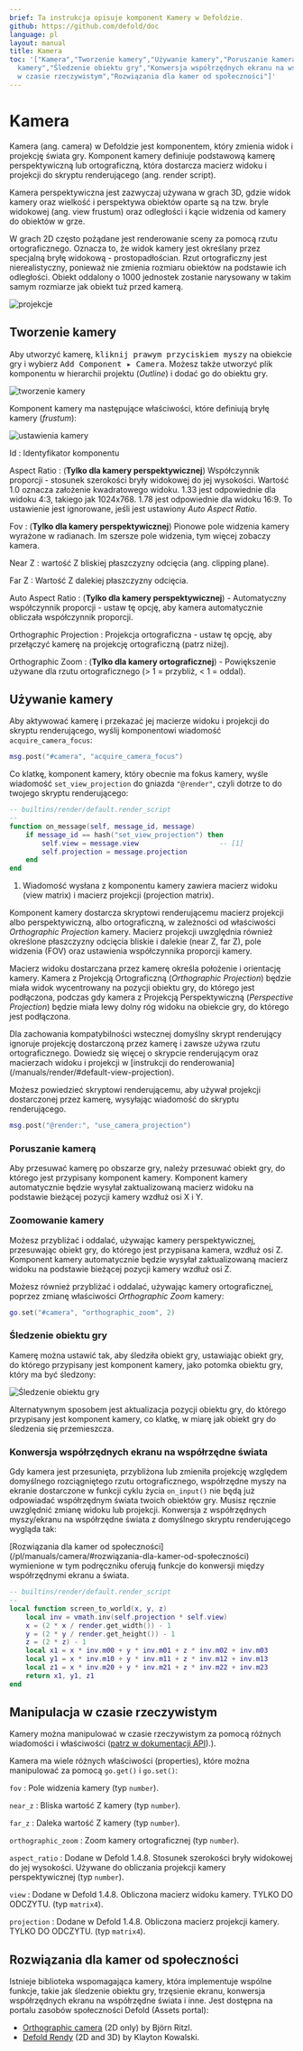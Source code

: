 ```yaml
---
brief: Ta instrukcja opisuje komponent Kamery w Defoldzie.
github: https://github.com/defold/doc
language: pl
layout: manual
title: Kamera
toc: '["Kamera","Tworzenie kamery","Używanie kamery","Poruszanie kamerą","Zoomowanie
  kamery","Śledzenie obiektu gry","Konwersja współrzędnych ekranu na współrzędne świata","Manipulacja
  w czasie rzeczywistym","Rozwiązania dla kamer od społeczności"]'
---
```


# Kamera

Kamera (ang. camera) w Defoldzie jest komponentem, który zmienia widok i projekcję świata gry. Komponent kamery definiuje podstawową kamerę perspektywiczną lub ortograficzną, która dostarcza macierz widoku i projekcji do skryptu renderującego (ang. render script).

Kamera perspektywiczna jest zazwyczaj używana w grach 3D, gdzie widok kamery oraz wielkość i perspektywa obiektów oparte są na tzw. bryle widokowej (ang. view frustum) oraz odległości i kącie widzenia od kamery do obiektów w grze.

W grach 2D często pożądane jest renderowanie sceny za pomocą rzutu ortograficznego. Oznacza to, że widok kamery jest określany przez specjalną bryłę widokową - prostopadłościan. Rzut ortograficzny jest nierealistyczny, ponieważ nie zmienia rozmiaru obiektów na podstawie ich odległości. Obiekt oddalony o 1000 jednostek zostanie narysowany w takim samym rozmiarze jak obiekt tuż przed kamerą.

![projekcje](/manuals/images/camera/projections.png)


## Tworzenie kamery

Aby utworzyć kamerę, <kbd>kliknij prawym przyciskiem myszy</kbd> na obiekcie gry i wybierz <kbd>Add Component ▸ Camera</kbd>. Możesz także utworzyć plik komponentu w hierarchii projektu (*Outline*) i dodać go do obiektu gry.

![tworzenie kamery](/manuals/images/camera/create.png)

Komponent kamery ma następujące właściwości, które definiują bryłę kamery (*frustum*):

![ustawienia kamery](/manuals/images/camera/settings.png)

Id
: Identyfikator komponentu

Aspect Ratio
: (**Tylko dla kamery perspektywicznej**) Współczynnik proporcji - stosunek szerokości bryły widokowej do jej wysokości. Wartość 1.0 oznacza założenie kwadratowego widoku. 1.33 jest odpowiednie dla widoku 4:3, takiego jak 1024x768. 1.78 jest odpowiednie dla widoku 16:9. To ustawienie jest ignorowane, jeśli jest ustawiony *Auto Aspect Ratio*.

Fov
: (**Tylko dla kamery perspektywicznej**) Pionowe pole widzenia kamery wyrażone w radianach. Im szersze pole widzenia, tym więcej zobaczy kamera.

Near Z
: wartość Z bliskiej płaszczyzny odcięcia (ang. clipping plane).

Far Z
: Wartość Z dalekiej płaszczyzny odcięcia.

Auto Aspect Ratio
: (**Tylko dla kamery perspektywicznej**) - Automatyczny współczynnik proporcji - ustaw tę opcję, aby kamera automatycznie obliczała współczynnik proporcji.

Orthographic Projection
: Projekcja ortograficzna - ustaw tę opcję, aby przełączyć kamerę na projekcję ortograficzną (patrz niżej).

Orthographic Zoom
: (**Tylko dla kamery ortograficznej**) - Powiększenie używane dla rzutu ortograficznego (> 1 = przybliż, < 1 = oddal).


## Używanie kamery

Aby aktywować kamerę i przekazać jej macierze widoku i projekcji do skryptu renderującego, wyślij komponentowi wiadomość `acquire_camera_focus`:

```lua
msg.post("#camera", "acquire_camera_focus")
```

Co klatkę, komponent kamery, który obecnie ma fokus kamery, wyśle wiadomość `set_view_projection` do gniazda `"@render"`, czyli dotrze to do twojego skryptu renderującego:

```lua
-- builtins/render/default.render_script
--
function on_message(self, message_id, message)
    if message_id == hash("set_view_projection") then
        self.view = message.view                    -- [1]
        self.projection = message.projection
    end
end
```

1. Wiadomość wysłana z komponentu kamery zawiera macierz widoku (view matrix) i macierz projekcji (projection matrix).

Komponent kamery dostarcza skryptowi renderującemu macierz projekcji albo perspektywiczną, albo ortograficzną, w zależności od właściwości *Orthographic Projection* kamery. Macierz projekcji uwzględnia również określone płaszczyzny odcięcia bliskie i dalekie (near Z, far Z), pole widzenia (FOV) oraz ustawienia współczynnika proporcji kamery.

Macierz widoku dostarczana przez kamerę określa położenie i orientację kamery. Kamera z Projekcją Ortograficzną (*Orthographic Projection*) będzie miała widok wycentrowany na pozycji obiektu gry, do którego jest podłączona, podczas gdy kamera z Projekcją Perspektywiczną (*Perspective Projection*) będzie miała lewy dolny róg widoku na obiekcie gry, do którego jest podłączona.

<div class='important' markdown='1'>
Dla zachowania kompatybilności wstecznej domyślny skrypt renderujący ignoruje projekcję dostarczoną przez kamerę i zawsze używa rzutu ortograficznego. Dowiedz się więcej o skrypcie renderującym oraz macierzach widoku i projekcji w [instrukcji do renderowania](/manuals/render/#default-view-projection).
</div>

Możesz powiedzieć skryptowi renderującemu, aby używał projekcji dostarczonej przez kamerę, wysyłając wiadomość do skryptu renderującego.

```lua
msg.post("@render:", "use_camera_projection")
```

### Poruszanie kamerą

Aby przesuwać kamerę po obszarze gry, należy przesuwać obiekt gry, do którego jest przypisany komponent kamery. Komponent kamery automatycznie będzie wysyłał zaktualizowaną macierz widoku na podstawie bieżącej pozycji kamery wzdłuż osi X i Y.

### Zoomowanie kamery

Możesz przybliżać i oddalać, używając kamery perspektywicznej, przesuwając obiekt gry, do którego jest przypisana kamera, wzdłuż osi Z. Komponent kamery automatycznie będzie wysyłał zaktualizowaną macierz widoku na podstawie bieżącej pozycji kamery wzdłuż osi Z.

Możesz również przybliżać i oddalać, używając kamery ortograficznej, poprzez zmianę właściwości *Orthographic Zoom* kamery:

```lua
go.set("#camera", "orthographic_zoom", 2)
```

### Śledzenie obiektu gry

Kamerę można ustawić tak, aby śledziła obiekt gry, ustawiając obiekt gry, do którego przypisany jest komponent kamery, jako potomka obiektu gry, który ma być śledzony:

![Śledzenie obiektu gry](/manuals/images/camera/follow.png)

Alternatywnym sposobem jest aktualizacja pozycji obiektu gry, do którego przypisany jest komponent kamery, co klatkę, w miarę jak obiekt gry do śledzenia się przemieszcza.

### Konwersja współrzędnych ekranu na współrzędne świata

Gdy kamera jest przesunięta, przybliżona lub zmieniła projekcję względem domyślnego rozciągniętego rzutu ortograficznego, współrzędne myszy na ekranie dostarczone w funkcji cyklu życia `on_input()` nie będą już odpowiadać współrzędnym świata twoich obiektów gry. Musisz ręcznie uwzględnić zmianę widoku lub projekcji. Konwersja z współrzędnych myszy/ekranu na współrzędne świata z domyślnego skryptu renderującego wygląda tak:

<div class='sidenote' markdown='1'>
[Rozwiązania dla kamer od społeczności](/pl/manuals/camera/#rozwiązania-dla-kamer-od-społeczności) wymienione w tym podręczniku oferują funkcje do konwersji między współrzędnymi ekranu a świata.
</div>

```Lua
-- builtins/render/default.render_script
--
local function screen_to_world(x, y, z)
	local inv = vmath.inv(self.projection * self.view)
	x = (2 * x / render.get_width()) - 1
	y = (2 * y / render.get_height()) - 1
	z = (2 * z) - 1
	local x1 = x * inv.m00 + y * inv.m01 + z * inv.m02 + inv.m03
	local y1 = x * inv.m10 + y * inv.m11 + z * inv.m12 + inv.m13
	local z1 = x * inv.m20 + y * inv.m21 + z * inv.m22 + inv.m23
	return x1, y1, z1
end
```

## Manipulacja w czasie rzeczywistym

Kamery można manipulować w czasie rzeczywistym za pomocą różnych wiadomości i właściwości ([patrz w dokumentacji API](/ref/camera/)).).

Kamera ma wiele różnych właściwości (properties), które można manipulować za pomocą `go.get()` i `go.set()`:

`fov`
: Pole widzenia kamery (typ `number`).

`near_z`
: Bliska wartość Z kamery (typ `number`).

`far_z`
: Daleka wartość Z kamery (typ `number`).

`orthographic_zoom`
: Zoom kamery ortograficznej (typ `number`).

`aspect_ratio`
: Dodane w Defold 1.4.8. Stosunek szerokości bryły widokowej do jej wysokości. Używane do obliczania projekcji kamery perspektywicznej (typ `number`).

`view`
: Dodane w Defold 1.4.8. Obliczona macierz widoku kamery. TYLKO DO ODCZYTU. (typ `matrix4`).

`projection`
: Dodane w Defold 1.4.8. Obliczona macierz projekcji kamery.  TYLKO DO ODCZYTU. (typ `matrix4`).


## Rozwiązania dla kamer od społeczności

Istnieje biblioteka wspomagająca kamery, która implementuje wspólne funkcje, takie jak śledzenie obiektu gry, trzęsienie ekranu, konwersja współrzędnych ekranu na współrzędne świata i inne. Jest dostępna na portalu zasobów społeczności Defold (Assets portal):

- [Orthographic camera](https://defold.com/assets/orthographic/) (2D only) by Björn Ritzl.
- [Defold Rendy](https://defold.com/assets/defold-rendy/) (2D and 3D) by Klayton Kowalski.